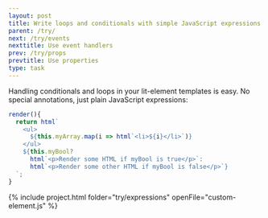 ```yaml
---
layout: post
title: Write loops and conditionals with simple JavaScript expressions
parent: /try/
next: /try/events
nexttitle: Use event handlers
prev: /try/props
prevtitle: Use properties
type: task
---
```


Handling conditionals and loops in your lit-element templates is easy. No special annotations, just plain JavaScript expressions:

```js
render(){
  return html`
    <ul>
      ${this.myArray.map(i => html`<li>${i}</li>`)}
    </ul>
    ${this.myBool?
      html`<p>Render some HTML if myBool is true</p>`:
      html`<p>Render some other HTML if myBool is false</p>`}
  `;
}
```

{% include project.html folder="try/expressions" openFile="custom-element.js" %}
